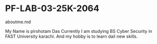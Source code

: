 # PF-LAB-03-25K-2064  
aboutme.md


My Name is pirshotam Das
Currently I am studying BS Cyber Security in FAST University karachi.
And my hobby is to learn dail new skills.
